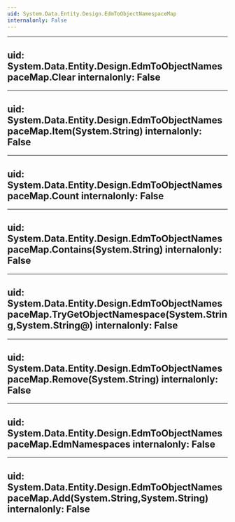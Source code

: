 ```yaml
---
uid: System.Data.Entity.Design.EdmToObjectNamespaceMap
internalonly: False
---
```


---
uid: System.Data.Entity.Design.EdmToObjectNamespaceMap.Clear
internalonly: False
---

---
uid: System.Data.Entity.Design.EdmToObjectNamespaceMap.Item(System.String)
internalonly: False
---

---
uid: System.Data.Entity.Design.EdmToObjectNamespaceMap.Count
internalonly: False
---

---
uid: System.Data.Entity.Design.EdmToObjectNamespaceMap.Contains(System.String)
internalonly: False
---

---
uid: System.Data.Entity.Design.EdmToObjectNamespaceMap.TryGetObjectNamespace(System.String,System.String@)
internalonly: False
---

---
uid: System.Data.Entity.Design.EdmToObjectNamespaceMap.Remove(System.String)
internalonly: False
---

---
uid: System.Data.Entity.Design.EdmToObjectNamespaceMap.EdmNamespaces
internalonly: False
---

---
uid: System.Data.Entity.Design.EdmToObjectNamespaceMap.Add(System.String,System.String)
internalonly: False
---
